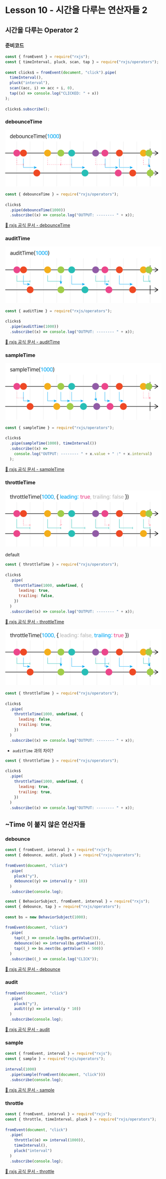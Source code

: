 # Lesson 10 - 시간을 다루는 연산자들 2

## 시간을 다루는 Operator 2

### 준비코드

```javascript
const { fromEvent } = require("rxjs");
const { timeInterval, pluck, scan, tap } = require("rxjs/operators");

const clicks$ = fromEvent(document, "click").pipe(
  timeInterval(),
  pluck("interval"),
  scan((acc, i) => acc + i, 0),
  tap((x) => console.log("CLICKED: " + x))
);

clicks$.subscribe();
```

### debounceTime

![debouncetime](https://github.com/gloomydumber/rxjsPlayground/blob/master/img/debouncetime.png)

```javascript
const { debounceTime } = require("rxjs/operators");

clicks$
  .pipe(debounceTime(1000))
  .subscribe((x) => console.log("OUTPUT: -------- " + x));
```

[🔗 rxjs 공식 문서 - debounceTime](https://rxjs.dev/api/operators/debounceTime)

### auditTime

![audittime](https://github.com/gloomydumber/rxjsPlayground/blob/master/img/audittime.png)

```javascript
const { auditTime } = require("rxjs/operators");

clicks$
  .pipe(auditTime(1000))
  .subscribe((x) => console.log("OUTPUT: -------- " + x));
```

[🔗 rxjs 공식 문서 - auditTime](https://rxjs.dev/api/operators/auditTime)

### sampleTime

![sampletime](https://github.com/gloomydumber/rxjsPlayground/blob/master/img/sampletime.png)

```javascript
const { sampleTime } = require("rxjs/operators");

clicks$
  .pipe(sampleTime(1000), timeInterval())
  .subscribe((x) =>
    console.log("OUTPUT: -------- " + x.value + " :" + x.interval)
  );
```

[🔗 rxjs 공식 문서 - sampleTime](https://rxjs.dev/api/operators/sampleTime)

### throttleTime

![throttletime-leading](https://github.com/gloomydumber/rxjsPlayground/blob/master/img/throttletime-leading.png)

default

```javascript
const { throttleTime } = require("rxjs/operators");

clicks$
  .pipe(
    throttleTime(1000, undefined, {
      leading: true,
      trailing: false,
    })
  )
  .subscribe((x) => console.log("OUTPUT: -------- " + x));
```

[🔗 rxjs 공식 문서 - throttleTime](https://rxjs.dev/api/operators/throttleTime)

![throttletime-trailing](https://github.com/gloomydumber/rxjsPlayground/blob/master/img/throttletime-trailing.png)

```javascript
const { throttleTime } = require("rxjs/operators");

clicks$
  .pipe(
    throttleTime(1000, undefined, {
      leading: false,
      trailing: true,
    })
  )
  .subscribe((x) => console.log("OUTPUT: -------- " + x));
```

- `auditTime` 과의 차이?

```javascript
const { throttleTime } = require("rxjs/operators");

clicks$
  .pipe(
    throttleTime(1000, undefined, {
      leading: true,
      trailing: true,
    })
  )
  .subscribe((x) => console.log("OUTPUT: -------- " + x));
```

## ~Time 이 붙지 않은 연산자들

### debounce

```javascript
const { fromEvent, interval } = require("rxjs");
const { debounce, audit, pluck } = require("rxjs/operators");

fromEvent(document, "click")
  .pipe(
    pluck("y"),
    debounce((y) => interval(y * 10))
  )
  .subscribe(console.log);
```

```javascript
const { BehaviorSubject, fromEvent, interval } = require("rxjs");
const { debounce, tap } = require("rxjs/operators");

const bs = new BehaviorSubject(1000);

fromEvent(document, "click")
  .pipe(
    tap((_) => console.log(bs.getValue())),
    debounce((e) => interval(bs.getValue())),
    tap((_) => bs.next(bs.getValue() + 500))
  )
  .subscribe((_) => console.log("CLICK"));
```

[🔗 rxjs 공식 문서 - debounce](https://rxjs.dev/api/operators/debounce)

### audit

```javascript
fromEvent(document, "click")
  .pipe(
    pluck("y"),
    audit((y) => interval(y * 10))
  )
  .subscribe(console.log);
```

[🔗 rxjs 공식 문서 - audit](https://rxjs.dev/api/operators/audit)

### sample

```javascript
const { fromEvent, interval } = require("rxjs");
const { sample } = require("rxjs/operators");

interval(1000)
  .pipe(sample(fromEvent(document, "click")))
  .subscribe(console.log);
```

[🔗 rxjs 공식 문서 - sample](https://rxjs.dev/api/operators/sample)

### throttle

```javascript
const { fromEvent, interval } = require("rxjs");
const { throttle, timeInterval, pluck } = require("rxjs/operators");

fromEvent(document, "click")
  .pipe(
    throttle((e) => interval(1000)),
    timeInterval(),
    pluck("interval")
  )
  .subscribe(console.log);
```

[🔗 rxjs 공식 문서 - throttle](https://rxjs.dev/api/operators/throttle)
